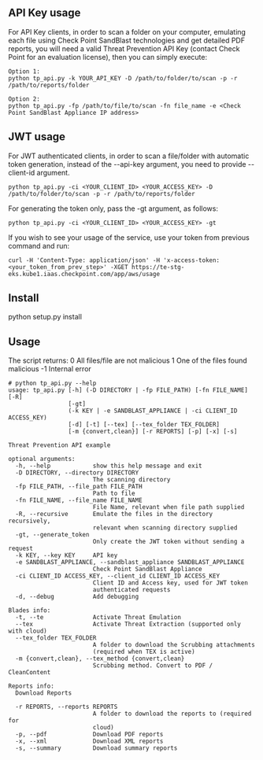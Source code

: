 ## API Key usage

For API Key clients, in order to scan a folder on your computer, emulating each file using Check Point SandBlast technologies and get detailed PDF reports,
you will need a valid Threat Prevention API Key (contact Check Point for an evaluation license), then you can simply execute:

~~~~
Option 1:
python tp_api.py -k YOUR_API_KEY -D /path/to/folder/to/scan -p -r /path/to/reports/folder

Option 2:
python tp_api.py -fp /path/to/file/to/scan -fn file_name -e <Check Point SandBlast Appliance IP address>
~~~~

## JWT usage

For JWT authenticated clients, in order to scan a file/folder with automatic token generation,
instead of the --api-key argument, you need to provide --client-id argument.

~~~~
python tp_api.py -ci <YOUR_CLIENT_ID> <YOUR_ACCESS_KEY> -D /path/to/folder/to/scan -p -r /path/to/reports/folder
~~~~

For generating the token only, pass the -gt argument, as follows:

~~~~
python tp_api.py -ci <YOUR_CLIENT_ID> <YOUR_ACCESS_KEY> -gt
~~~~

If you wish to see your usage of the service, use your token from previous command and run:

~~~~
curl -H 'Content-Type: application/json' -H 'x-access-token: <your_token_from_prev_step>' -XGET https://te-stg-eks.kube1.iaas.checkpoint.com/app/aws/usage
~~~~

## Install

python setup.py install

## Usage

The script returns:
0   All files/file are not malicious
1   One of the files found malicious
-1  Internal error

~~~~
# python tp_api.py --help
usage: tp_api.py [-h] (-D DIRECTORY | -fp FILE_PATH) [-fn FILE_NAME] [-R]
                 [-gt]
                 (-k KEY | -e SANDBLAST_APPLIANCE | -ci CLIENT_ID ACCESS_KEY)
                 [-d] [-t] [--tex] [--tex_folder TEX_FOLDER]
                 [-m {convert,clean}] [-r REPORTS] [-p] [-x] [-s]

Threat Prevention API example

optional arguments:
  -h, --help            show this help message and exit
  -D DIRECTORY, --directory DIRECTORY
                        The scanning directory
  -fp FILE_PATH, --file_path FILE_PATH
                        Path to file
  -fn FILE_NAME, --file_name FILE_NAME
                        File Name, relevant when file path supplied
  -R, --recursive       Emulate the files in the directory recursively,
                        relevant when scanning directory supplied
  -gt, --generate_token
                        Only create the JWT token without sending a request
  -k KEY, --key KEY     API key
  -e SANDBLAST_APPLIANCE, --sandblast_appliance SANDBLAST_APPLIANCE
                        Check Point SandBlast Appliance
  -ci CLIENT_ID ACCESS_KEY, --client_id CLIENT_ID ACCESS_KEY
                        Client ID and Access key, used for JWT token
                        authenticated requests
  -d, --debug           Add debugging

Blades info:
  -t, --te              Activate Threat Emulation
  --tex                 Activate Threat Extraction (supported only with cloud)
  --tex_folder TEX_FOLDER
                        A folder to download the Scrubbing attachments
                        (required when TEX is active)
  -m {convert,clean}, --tex_method {convert,clean}
                        Scrubbing method. Convert to PDF / CleanContent

Reports info:
  Download Reports

  -r REPORTS, --reports REPORTS
                        A folder to download the reports to (required for
                        cloud)
  -p, --pdf             Download PDF reports
  -x, --xml             Download XML reports
  -s, --summary         Download summary reports

~~~~
